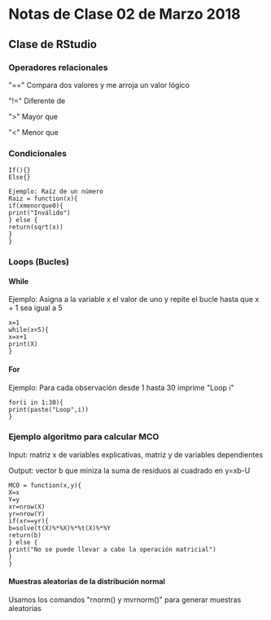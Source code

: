 # Notas de Clase 02 de Marzo 2018

## Clase de RStudio

### Operadores relacionales

"==" Compara dos valores y me arroja un valor lógico

"!=" Diferente de

">" Mayor que

"<" Menor que

### Condicionales

    If(){} 
    Else{}
    
    Ejemplo: Raíz de un número
    Raiz = function(x){ 
    if(xmenorque0){
    print("Inválido")
    } else {
    return(sqrt(x))
    }
    }

### Loops (Bucles)

#### While

Ejemplo: Asigna a la variable x el valor de uno y repite el bucle hasta que x + 1 sea igual a 5
    
    x=1
    while(x<5){
    x=x+1
    print(X)
    }
    
#### For

Ejemplo: Para cada observación desde 1 hasta 30 imprime "Loop i"

    for(i in 1:30){
    print(paste("Loop",i))
    }
### Ejemplo algoritmo para calcular MCO

Input: matriz x de variables explicativas, matriz y de variables dependientes

Output: vector b que miniza la suma de residuos al cuadrado en y=xb-U

    MCO = function(x,y){
    X=x
    Y=y
    xr=nrow(X)
    yr=nrow(Y)
    if(xr==yr){
    b=solve(t(X)%*%X)%*%t(X)%*%Y
    return(b)
    } else {
    print("No se puede llevar a cabo la operación matricial")
    }
    }
    
#### Muestras aleatorias de la distribución normal

Usamos los comandos "rnorm() y mvrnorm()" para generar muestras aleatorias